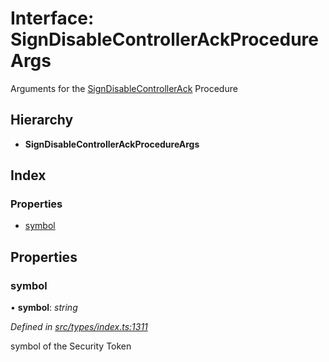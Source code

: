 # Interface: SignDisableControllerAckProcedureArgs

Arguments for the [SignDisableControllerAck](../enums/_types_index_.proceduretype.md#signdisablecontrollerack) Procedure

## Hierarchy

* **SignDisableControllerAckProcedureArgs**

## Index

### Properties

* [symbol](_types_index_.signdisablecontrollerackprocedureargs.md#symbol)

## Properties

###  symbol

• **symbol**: *string*

*Defined in [src/types/index.ts:1311](https://github.com/PolymathNetwork/polymath-sdk/blob/e8bbc1e/src/types/index.ts#L1311)*

symbol of the Security Token
